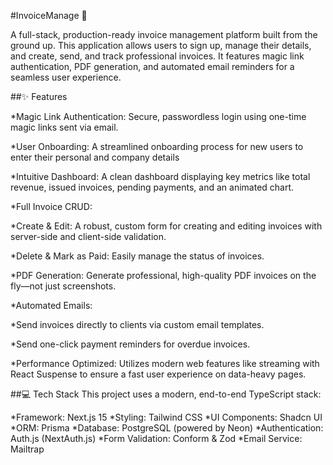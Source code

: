 #InvoiceManage 📝

A full-stack, production-ready invoice management platform built from the ground up. This application allows users to sign up, manage their details, and create, send, and track professional invoices. It features magic link authentication, PDF generation, and automated email reminders for a seamless user experience.

##✨ Features

*Magic Link Authentication: Secure, passwordless login using one-time magic links sent via email.

*User Onboarding: A streamlined onboarding process for new users to enter their personal and company details 

*Intuitive Dashboard: A clean dashboard displaying key metrics like total revenue, issued invoices, pending payments, and an animated chart.

*Full Invoice CRUD:

*Create & Edit: A robust, custom form for creating and editing invoices with server-side and client-side validation.

*Delete & Mark as Paid: Easily manage the status of invoices.

*PDF Generation: Generate professional, high-quality PDF invoices on the fly—not just screenshots.

*Automated Emails:

*Send invoices directly to clients via custom email templates.

*Send one-click payment reminders for overdue invoices.

*Performance Optimized: Utilizes modern web features like streaming with React Suspense to ensure a fast user experience on data-heavy pages.

##💻 Tech Stack
This project uses a modern, end-to-end TypeScript stack:

*Framework: Next.js 15
*Styling: Tailwind CSS
*UI Components: Shadcn UI
*ORM: Prisma
*Database: PostgreSQL (powered by Neon)
*Authentication: Auth.js (NextAuth.js)
*Form Validation: Conform & Zod
*Email Service: Mailtrap

